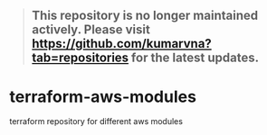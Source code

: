 > ## This repository is no longer maintained actively. Please visit https://github.com/kumarvna?tab=repositories for the latest updates.

# terraform-aws-modules
terraform repository for different aws modules
